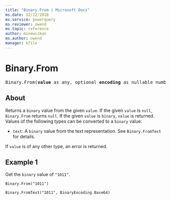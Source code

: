 ```yaml
---
title: "Binary.From | Microsoft Docs"
ms.date: 12/12/2018
ms.service: powerquery
ms.reviewer: owend
ms.topic: reference
author: minewiskan
ms.author: owend
manager: kfile
---
```

# Binary.From

  
<pre>
Binary.From(<b>value</b> as any, optional <b>encoding</b> as nullable number) as nullable binary
</pre>

## About
Returns a `binary` value from the given `value`. If the given `value` is `null`, `Binary.From` returns `null`. If the given `value` is `binary`, `value` is returned. Values of the following types can be converted to a `binary` value: <ul> <li>`text`: A `binary` value from the text representation. See `Binary.FromText` for details.</li> </ul> If `value` is of any other type, an error is returned.

## Example 1
Get the `binary` value of `"1011"`.

```powerquery-m
Binary.From("1011")
```

`Binary.FromText("1011", BinaryEncoding.Base64)`